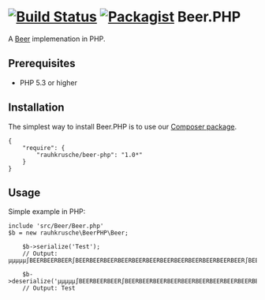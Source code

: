 [![Build Status](https://travis-ci.org/rauhkrusche/Beer.php.svg?branch=master)](https://travis-ci.org/rauhkrusche/Beer.php)
[![Packagist](https://img.shields.io/packagist/v/rauhkrusche/beer-php.svg)](https://packagist.org/packages/rauhkrusche/beer-php)
Beer.PHP
========

A [Beer](https://github.com/rauhkrusche/Beer) implemenation in PHP.

## Prerequisites ##
- PHP 5.3 or higher

## Installation ##
The simplest way to install Beer.PHP is to use our [Composer package](https://packagist.org/packages/rauhkrusche/beer-php).

```
{
    "require": {
        "rauhkrusche/beer-php": "1.0*"
    }
}
```


## Usage ##
Simple example in PHP:

```
include 'src/Beer/Beer.php'
$b = new rauhkrusche\BeerPHP\Beer;

    $b->serialize('Test');
    // Output: µµµµµ∫BEERBEERBEER∫BEERBEERBEERBEERBEERBEERBEERBEERBEERBEERBEERBEER∫BEERBEERBEERBEERBEER∫

    $b->deserialize('µµµµµ∫BEERBEERBEER∫BEERBEERBEERBEERBEERBEERBEERBEERBEERBEERBEERBEER∫BEERBEERBEERBEERBEER∫');
    // Output: Test
```
